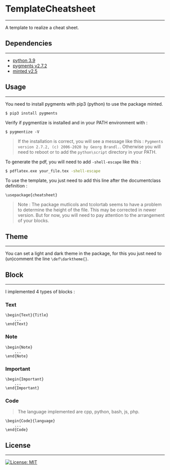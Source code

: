# TemplateCheatsheet

---

A template to realize a cheat sheet.

## Dependencies

---

* [python 3.9](https://www.python.org/)
* [pygments v2.7.2 ](https://github.com/pygments/pygments)
* [minted v2.5](https://github.com/gpoore/minted)


## Usage

---

You need to install pygments with pip3 (python) to use the package minted.

```shell
$ pip3 install pygments
```

Verify if pygmentize is installed and in your PATH environment with :

```shell
$ pygmentize -V
```

> If the installation is correct, you will see a message like this : `Pygments version 2.7.2, (c) 2006-2020 by Georg Brandl.`. Otherwise you will need to reboot or to add the ```python\script``` directory in your PATH.

To generate the pdf, you will need to add `-shell-escape` like this :

```bash
$ pdflatex.exe your_file.tex -shell-escape
```

To use the template, you just need to add this line after the documentclass definition :

```
\usepackage{cheatsheet}
```

> Note : The package mutlicols and tcolortab seems to have a problem to determine the height of the file. This may be corrected in newer version. But for now, you will need to pay attention to the arrangement of your blocks.

## Theme

---

You can set a light and dark theme in the package, for this you just need to (un)comment the line `\def\darktheme{}`.


## Block

---

I implemented 4 types of blocks :

### Text

```
\begin{Text}{Title}
    ...
\end{Text}
```

### Note

```
\begin{Note}
    ...
\end{Note}
```

### Important

```
\begin{Important}
    ...
\end{Important}
```

### Code

> The language implemented are cpp, python, bash, js, php.

```
\begin{Code}{language}
    ...
\end{Code}
```


## License

---


[![License: MIT](https://img.shields.io/badge/License-MIT-yellow.svg)](https://opensource.org/licenses/MIT)